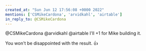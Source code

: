 ```yaml
---
created_at: "Sun Jun 12 17:56:08 +0000 2022"
mentions: ['CSMikeCardona', 'arvidkahl', 'airtable']
in_reply_to: @CSMikeCardona
---
```


@CSMikeCardona @arvidkahl @airtable I'll +1 for Mike building it.

You won't be disappointed with the result. 👍